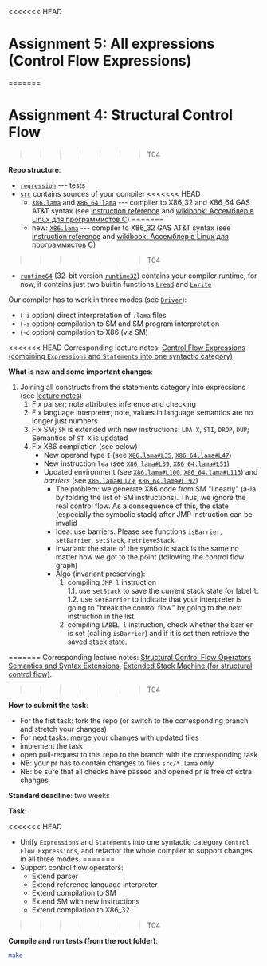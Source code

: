 <<<<<<< HEAD
# Assignment 5: All expressions (Control Flow Expressions)
=======
# Assignment 4: Structural Control Flow
>>>>>>> T04

**Repo structure**:
* [`regression`](regression/) --- tests
* [`src`](src/) contains sources of your compiler
<<<<<<< HEAD
  + [`X86.lama`](src/X86.lama) and [`X86_64.lama`](src/X86_64.lama) --- compiler to X86_32 and X86_64 GAS AT&T syntax (see [instruction reference](https://www.felixcloutier.com/x86/) and [wikibook: Ассемблер в Linux для программистов C](https://ru.wikibooks.org/wiki/%D0%90%D1%81%D1%81%D0%B5%D0%BC%D0%B1%D0%BB%D0%B5%D1%80_%D0%B2_Linux_%D0%B4%D0%BB%D1%8F_%D0%BF%D1%80%D0%BE%D0%B3%D1%80%D0%B0%D0%BC%D0%BC%D0%B8%D1%81%D1%82%D0%BE%D0%B2_C))
=======
  + new: [`X86.lama`](src/X86.lama) --- compiler to X86_32 GAS AT&T syntax (see [instruction reference](https://www.felixcloutier.com/x86/) and [wikibook: Ассемблер в Linux для программистов C](https://ru.wikibooks.org/wiki/%D0%90%D1%81%D1%81%D0%B5%D0%BC%D0%B1%D0%BB%D0%B5%D1%80_%D0%B2_Linux_%D0%B4%D0%BB%D1%8F_%D0%BF%D1%80%D0%BE%D0%B3%D1%80%D0%B0%D0%BC%D0%BC%D0%B8%D1%81%D1%82%D0%BE%D0%B2_C))
>>>>>>> T04
* [`runtime64`](runtime64/) (32-bit version [`runtime32`](runtime32/)) contains your compiler runtime; for now, it contains just two builtin functions [`Lread`](runtime64/runtime.c#L7) and [`Lwrite`](runtime64/runtime.c#L3)

Our compiler has to work in three modes (see [`Driver`](src/Driver.lama)):
* (`-i` option) direct interpretation of `.lama` files
* (`-s` option) compilation to SM and SM program interpretation
* (`-o` option) compilation to X86 (via SM)

<<<<<<< HEAD
Corresponding lecture notes: [Control Flow Expressions (combining `Expressions` and `Statements` into one syntactic category)](https://github.com/danyaberezun/compilers-supplementary/blob/lecture-notes/lectures/05.pdf)

**What is new and some important changes**:
1. Joining all constructs from the statements category into expressions (see [lecture notes]([lectures/05.pdf](https://github.com/danyaberezun/compilers-supplementary/blob/lecture-notes/lectures/05.pdf)))
   1. Fix parser; note attributes inference and checking
   1. Fix language interpreter; note, values in language semantics are no longer just numbers
   2. Fix SM; `SM` is extended with new instructions: `LDA X`, `STI`, `DROP`, `DUP`; Semantics of `ST X` is updated
   3. Fix X86 compilation (see below)
      + New operand type `I` (see [`X86.lama#L35`](src/X86.lama#L35), [`X86_64.lama#L47`](src/X86.lama#L47))
      + New instruction `lea` (see [`X86.lama#L39`](src/X86.lama#L39), [`X86_64.lama#L51`](src/X86.lama#L51))
      + Updated environment (see [`X86.lama#L100`](src/X86.lama#L100), [`X86_64.lama#L113`](src/X86.lama#L113)) and *barriers* (see [`X86.lama#L179`](src/X86.lama#L179), [`X86_64.lama#L192`](src/X86.lama#L192))
        - The problem: we generate X86 code from SM "linearly" (a-la by folding the list of SM instructions). Thus, we ignore the real control flow. As a consequence of this, the state (especially the symbolic stack) after JMP instruction can be invalid
        - Idea: use barriers. Please see functions `isBarrier`, `setBarrier`, `setStack`, `retrieveStack`
        - Invariant: the state of the symbolic stack is the same no matter how we got to the point (following the control flow graph)
        - Algo (invariant preserving):
          1. compiling `JMP l` instruction\
          1.1. use `setStack` to save the current stack state for label `l`.\
          1.2. use `setBarrier` to indicate that your interpreter is going to "break the control flow" by going to the next instruction in the list.
          2. compiling `LABEL l` instruction, check whether the barrier is set (calling `isBarrier`) and if it is set then retrieve the saved stack state.

=======
Corresponding lecture notes: [Structural Control Flow Operators Semantics and Syntax Extensions](https://github.com/danyaberezun/compilers-supplementary/blob/lecture-notes/lectures/03.pdf),
[Extended Stack Machine (for structural control flow)](https://github.com/danyaberezun/compilers-supplementary/blob/lecture-notes/lectures/04.pdf).
>>>>>>> T04

**How to submit the task**:
* For the fist task: fork the repo (or switch to the corresponding branch and stretch your changes)
* For next tasks: merge your changes with updated files
* implement the task
* open pull-request to this repo to the branch with the corresponding task
* NB: your pr has to contain changes to files `src/*.lama` only
* NB: be sure that all checks have passed and opened pr is free of extra changes

**Standard deadline**: two weeks

**Task**:

<<<<<<< HEAD
* Unify `Expressions` and `Statements` into one syntactic category `Control Flow Expressions`, and refactor the whole compiler to support changes in all three modes.
=======
* Support control flow operators:
  + Extend parser
  + Extend reference language interpreter
  + Extend compilation to SM
  + Extend SM with new instructions
  + Extend compilation to X86_32
>>>>>>> T04

**Compile and run tests (from the root folder)**:
```bash
make
```